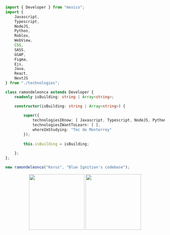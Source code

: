 ```ts
import { Developer } from "mexico";
import { 
    Javascript,
    Typescript,
    NodeJS,
    Python,
    Roblox,
    WebView,
    CSS,
    SASS,
    GSAP,
    Figma,
    Ejs,
    Java,
    React,
    NextJS
} from "./technologies";

class ramondeleonca extends Developer {
    readonly isBuilding: string | Array<string>;

    constructor(isBuilding: string | Array<string>) {
    
        super({
            technologiesIKnow: [ Javascript, Typescript, NodeJS, Python, Roblox, WebView, CSS, SASS, GSAP, Figma, Ejs, React, NextJS, Java ],
            technologiesIWantToLearn: [ ],
            whereImStudying: "Tec de Monterrey"
        });
    
        this.isBuilding = isBuilding;
        
    };
};

new ramondeleonca("Korus", "Blue Ignition's codebase");
```

<p align="center">
    <img src="https://github-readme-stats.vercel.app/api?username=ramondeleonca&show_icons=true&theme=react" height="175px">
    <img src="https://github-readme-stats.vercel.app/api/top-langs/?username=ramondeleonca&layout=compact&theme=react" height="175px">
</src>
